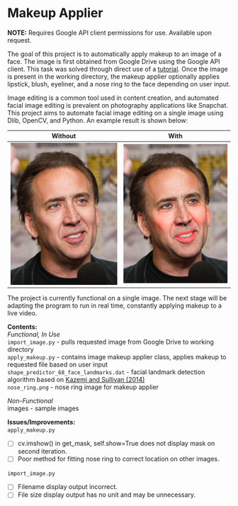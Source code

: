 # Makeup Applier

**NOTE:** Requires Google API client permissions for use. Available upon request.

The goal of this project is to automatically apply makeup to an image of a face. The image is first obtained from Google Drive using the Google API client. This task was solved through direct use of a [tutorial](https://www.thepythoncode.com/article/using-google-drive--api-in-python). Once the image is present in the working directory, the makeup applier optionally applies lipstick, blush, eyeliner, and a nose ring to the face depending on user input.

Image editing is a common tool used in content creation, and automated facial image editing is prevalent on photography applications like Snapchat. This project aims to automate facial image editing on a single image using Dlib, OpenCV, and Python. An example result is shown below:

Without                    |  With
:-------------------------:|:-------------------------:
<img src="https://github.com/joeyhark/makeup_applier/blob/main/images/nicolascage.jpeg" width="300">  |  <img src="https://github.com/joeyhark/makeup_applier/blob/main/images/nicolascage_with_makeup.jpg" width="300">

The project is currently functional on a single image. The next stage will be adapting the program to run in real time, constantly applying makeup to a live video.

**Contents:**  
*Functional, In Use*  
`import_image.py` - pulls requested image from Google Drive to working directory  
`apply_makeup.py` - contains image makeup applier class, applies makeup to requested file based on user input  
`shape_predictor_68_face_landmarks.dat` - facial landmark detection algorithm based on [Kazemi and Sullivan (2014)](https://www.semanticscholar.org/paper/One-millisecond-face-alignment-with-an-ensemble-of-Kazemi-Sullivan/d78b6a5b0dcaa81b1faea5fb0000045a62513567?p2df)  
`nose_ring.png` - nose ring image for makeup applier  

*Non-Functional*   
images - sample images

**Issues/Improvements:**  
`apply_makeup.py`  
- [ ] cv.imshow() in get_mask, self.show=True does not display mask on second iteration.
- [ ] Poor method for fitting nose ring to correct location on other images.  

`import_image.py`  
- [ ] Filename display output incorrect.
- [ ] File size display output has no unit and may be unnecessary.
